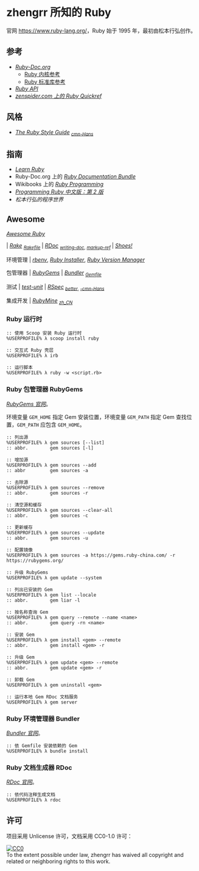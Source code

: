# zhengrr 所知的 Ruby

官网 <https://www.ruby-lang.org/>，Ruby 始于 1995 年，最初由松本行弘创作。

## 参考

*   [*Ruby-Doc.org*](https://ruby-doc.org/)
    *   [Ruby 内核参考](https://ruby-doc.org/core/)
    *   [Ruby 标准库参考](https://ruby-doc.org/stdlib/)
*   [*Ruby API*](https://rubyapi.org/)
*   [*zenspider.com 上的 Ruby Quickref*](http://zenspider.com/ruby/quickref.html)

## 风格

*   [*The Ruby Style Guide*](https://rubystyle.guide/) <sub>
        [*cmn-Hans*](https://github.com/JuanitoFatas/ruby-style-guide/blob/master/README-zhCN.md) </sub>

## 指南

*   [*Learn Ruby*](http://rubylearning.com/)
*   Ruby-Doc.org 上的 [*Ruby Documentation Bundle*](https://ruby-doc.org/docs/ruby-doc-bundle/)
*   Wikibooks 上的 [*Ruby Programming*](https://wikibooks.org/wiki/Ruby_Programming)
*   [*Programming Ruby 中文版：第 2 版*](http://zbgb.org/278/ZdocDetail3691109.htm "ISBN 978-7-121-03815-0")
*   *松本行弘的程序世界*

## Awesome

[*Awesome Ruby*](https://awesome-ruby.com/)

| [*Rake*](https://ruby.github.io/rake/) <sub>
      [*Rakefile*](https://ruby.github.io/rake/doc/rakefile_rdoc.html) </sub>
| [*RDoc*](https://ruby.github.io/rdoc/) <sub>
      [*writing-doc*](https://ruby.github.io/rdoc/README_rdoc.html#label-Writing+Documentation),
      [*markup-ref*](https://ruby.github.io/rdoc/RDoc/Markup.html#class-RDoc::Markup-label-RDoc+Markup+Reference) </sub>
| [*Shoes!*](http://shoesrb.com/)

环境管理
| [*rbenv*](https://github.com/rbenv/rbenv),
  [*Ruby Installer*](https://rubyinstaller.org/),
  [*Ruby Version Manager*](https://rvm.io/)

包管理器
| [*RubyGems*](https://rubygems.org/)
| [*Bundler*](https://bundler.io/) <sub>
      [*Gemfile*](https://bundler.io/man/gemfile.5.html) </sub>

测试
| [*test-unit*](https://test-unit.github.io/)
| [*RSpec*](https://rspec.info/) <sub>
      [*better*](http://betterspecs.org/),
      [*-cmn-Hans*](http://betterspecs.org/zh_cn/) </sub>

集成开发
| [*RubyMine*](https://jetbrains.com/ruby/) <sub>
      [*zh_CN*](https://github.com/pingfangx/jetbrains-in-chinese/tree/master/RubyMine) </sub>

### Ruby 运行时

```cmder
:: 使用 Scoop 安装 Ruby 运行时
%USERPROFILE% λ scoop install ruby

:: 交互式 Ruby 壳层
%USERPROFILE% λ irb

:: 运行脚本
%USERPROFILE% λ ruby -w <script.rb>
```

### Ruby 包管理器 RubyGems

[*RubyGems 官网*](https://rubygems.org/)。

环境变量 `GEM_HOME` 指定 Gem 安装位置，环境变量 `GEM_PATH` 指定 Gem 查找位置，`GEM_PATH` 应包含 `GEM_HOME`。

```cmder
:: 列出源
%USERPROFILE% λ gem sources [--list]
:: abbr.        gem sources [-l]

:: 增加源
%USERPROFILE% λ gem sources --add
:: abbr         gem sources -a

:: 去除源
%USERPROFILE% λ gem sources --remove
:: abbr.        gem sources -r

:: 清空源和缓存
%USERPROFILE% λ gem sources --clear-all
:: abbr.        gem sources -c

:: 更新缓存
%USERPROFILE% λ gem sources --update
:: abbr.        gem sources -u

:: 配置镜像
%USERPROFILE% λ gem sources -a https://gems.ruby-china.com/ -r https://rubygems.org/

:: 升级 RubyGems
%USERPROFILE% λ gem update --system

:: 列出已安装的 Gem
%USERPROFILE% λ gem list --locale
:: abbr.        gem liar -l

:: 按名称查询 Gem
%USERPROFILE% λ gem query --remote --name <name>
:: abbr.        gem query -rn <name>

:: 安装 Gem
%USERPROFILE% λ gem install <gem> --remote
:: abbr.        gem install <gem> -r

:: 升级 Gem
%USERPROFILE% λ gem update <gem> --remote
:: abbr.        gem update <gem> -r

:: 卸载 Gem
%USERPROFILE% λ gem uninstall <gem>

:: 运行本地 Gem RDoc 文档服务
%USERPROFILE% λ gem server
```

### Ruby 环境管理器 Bundler

[*Bundler 官网*](https://bundler.io/)。

```cmder
:: 依 Gemfile 安装依赖的 Gem
%USERPROFILE% λ bundle install
```

### Ruby 文档生成器 RDoc

[*RDoc 官网*](https://github.com/ruby/rdoc)。

```cmder
:: 依代码注释生成文档
%USERPROFILE% λ rdoc
```

## 许可

项目采用 Unlicense 许可，文档采用 CC0-1.0 许可：

<p xmlns:dct="https://purl.org/dc/terms/">
  <a rel="license"
     href="https://creativecommons.org/publicdomain/zero/1.0/">
    <img src="https://licensebuttons.net/p/zero/1.0/88x31.png" style="border-style: none;" alt="CC0" />
  </a>
  <br />
  To the extent possible under law,
  <span resource="[_:publisher]" rel="dct:publisher">
    <span property="dct:title">zhengrr</span></span>
  has waived all copyright and related or neighboring rights to this work.
</p>
